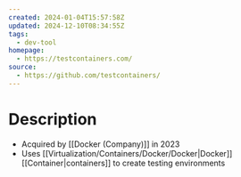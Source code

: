 ```yaml
---
created: 2024-01-04T15:57:58Z
updated: 2024-12-10T08:34:55Z
tags:
  - dev-tool
homepage:
  - https://testcontainers.com/
source:
  - https://github.com/testcontainers/
---
```

# Description
- Acquired by [[Docker (Company)]] in 2023
- Uses [[Virtualization/Containers/Docker/Docker|Docker]] [[Container|containers]] to create testing environments